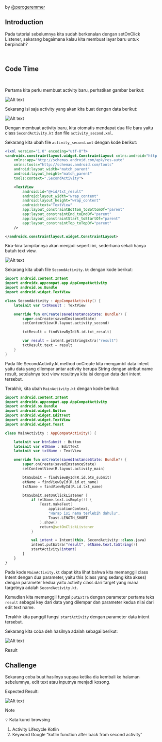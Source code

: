 by [@perogeremmer](https://twitter.com/perogeremmer)

## Introduction

Pada tutorial sebelumnya kita sudah berkenalan dengan setOnClick Listener, sekarang bagaimana kalau kita membuat layar baru untuk berpindah?

<br />

## Code Time

<br />

Pertama kita perlu membuat activity baru, perhatikan gambar berikut:

![Alt text](./assets/2-intent-berpindah-layar/1.gif)

Sekarang isi saja activity yang akan kita buat dengan data berikut:

![Alt text](./assets/2-intent-berpindah-layar/1.png)

Dengan membuat activity baru, kita otomatis mendapat dua file baru yaitu class `SecondActivity.kt` dan file `activity_second.xml`.

Sekarang kita ubah file `activity_second.xml` dengan kode berikut:

```xml
<?xml version="1.0" encoding="utf-8"?>
<androidx.constraintlayout.widget.ConstraintLayout xmlns:android="http://schemas.android.com/apk/res/android"
    xmlns:app="http://schemas.android.com/apk/res-auto"
    xmlns:tools="http://schemas.android.com/tools"
    android:layout_width="match_parent"
    android:layout_height="match_parent"
    tools:context=".SecondActivity">

    <TextView
        android:id="@+id/txt_result"
        android:layout_width="wrap_content"
        android:layout_height="wrap_content"
        android:text="TextView"
        app:layout_constraintBottom_toBottomOf="parent"
        app:layout_constraintEnd_toEndOf="parent"
        app:layout_constraintStart_toStartOf="parent"
        app:layout_constraintTop_toTopOf="parent"
    />

</androidx.constraintlayout.widget.ConstraintLayout>
```

Kira-kira tampilannya akan menjadi seperti ini, sederhana sekali hanya butuh text view.

![Alt text](./assets/2-intent-berpindah-layar/2.png)

Sekarang kita ubah file `SecondActivity.kt` dengan kode berikut:

```kotlin
import android.content.Intent
import androidx.appcompat.app.AppCompatActivity
import android.os.Bundle
import android.widget.TextView

class SecondActivity : AppCompatActivity() {
    lateinit var txtResult : TextView

    override fun onCreate(savedInstanceState: Bundle?) {
        super.onCreate(savedInstanceState)
        setContentView(R.layout.activity_second)

        txtResult = findViewById(R.id.txt_result)

        var result = intent.getStringExtra("result")
        txtResult.text = result
    }
}
```

Pada file SecondActivity.kt method onCreate kita mengambil data intent yaitu data yang dilempar antar activity berupa String dengan atribut name result, setelahnya text view resultnya kita isi dengan data dari intent tersebut.

Terakhir, kita ubah `MainActivity.kt` dengan kode berikut:

```kotlin
import android.content.Intent
import androidx.appcompat.app.AppCompatActivity
import android.os.Bundle
import android.widget.Button
import android.widget.EditText
import android.widget.TextView
import android.widget.Toast

class MainActivity : AppCompatActivity() {

    lateinit var btnSubmit : Button
    lateinit var etName : EditText
    lateinit var txtName : TextView

    override fun onCreate(savedInstanceState: Bundle?) {
        super.onCreate(savedInstanceState)
        setContentView(R.layout.activity_main)

        btnSubmit = findViewById(R.id.btn_submit)
        etName = findViewById(R.id.et_name)
        txtName = findViewById(R.id.txt_name)

        btnSubmit.setOnClickListener {
            if (etName.text.isEmpty()) {
                Toast.makeText(
                    applicationContext,
                    "Harap isi nama terlebih dahulu",
                    Toast.LENGTH_SHORT
                ).show()
                return@setOnClickListener
            }

            val intent = Intent(this, SecondActivity::class.java)
            intent.putExtra("result", etName.text.toString())
            startActivity(intent)
        }
    }
}
```

Pada kode `MainActivity.kt` dapat kita lihat bahwa kita memanggil class Intent dengan dua parameter, yaitu this (class yang sedang kita akses) dengan parameter kedua yaitu activity class dari target yang mana targetnya adalah `SecondActivity.kt`.

Kemudian kita memanggil fungsi `putExtra` dengan parameter pertama teks `result` sebagai key dari data yang dilempar dan parameter kedua nilai dari edit text name. 

Terakhir kita panggil fungsi `startActivity` dengan parameter data intent tersebut.

Sekarang kita coba deh hasilnya adalah sebagai berikut:

![Alt text](./assets/2-intent-berpindah-layar/2.gif)

Result

## Challenge

Sekarang coba buat hasilnya supaya ketika dia kembali ke halaman sebelumnya, edit text atau inputnya menjadi kosong.

Expected Result:

![Alt text](./assets/2-intent-berpindah-layar/3.gif)

> [!NOTE]
> 💡 Kata kunci browsing
> 1.  Activity Lifecycle Kotlin
> 2. Keyword Google “kotlin function after back from second activity”
